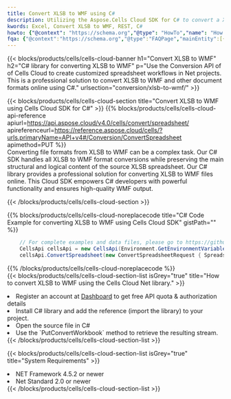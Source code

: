 ```yaml
---
title: Convert XLSB to WMF using C# 
description: Utilizing the Aspose.Cells Cloud SDK for C# to convert a XLSB format file to a WMF format file. 
kwords: Excel, Convert XLSB to WMF, REST, C#
howto: {"@context": "https://schema.org","@type": "HowTo","name": "How to convert XLSB to WMF using the Cells Cloud Net library.","description": "How to convert XLSB to WMF using the Cells Cloud Net library.","image": {"@type": "ImageObject"},"url": "/net/conversion/xlsb-to-wmf/","step": [{ "@type": "HowToStep","name": "How to convert XLSB to WMF using the Cells Cloud Net library. step 1", "image": {"@type": "ImageObject",},"url": "/net/conversion/xlsb-to-wmf/","text": "Register an account at <a href='https://dashboard.aspose.cloud/'>Dashboard</a> to get free API quota & authorization details",},{ "@type": "HowToStep","name": "How to convert XLSB to WMF using the Cells Cloud Net library. step 1", "image": {"@type": "ImageObject",},"url": "/net/conversion/xlsb-to-wmf/","text": "Install C# library and add the reference (import the library) to your project.",},{ "@type": "HowToStep","name": "How to convert XLSB to WMF using the Cells Cloud Net library. step 1", "image": {"@type": "ImageObject",},"url": "/net/conversion/xlsb-to-wmf/","text": "Open the source file in C#",},{ "@type": "HowToStep","name": "How to convert XLSB to WMF using the Cells Cloud Net library. step 1", "image": {"@type": "ImageObject",},"url": "/net/conversion/xlsb-to-wmf/","text": "Use the `PutConvertWorkbook` method to retrieve the resulting stream.",}, ],"supply": {"@type": "HowToSupply","name": "document"},"tool": [{"@type": "HowToTool","name": "Visual Studio, Visual Studio Code, Rider "},{"@type": "HowToTool","name": "Aspose Cells"}],"totalTime": "PT6M"}
fqa: {"@context":"https://schema.org","@type":"FAQPage","mainEntity":[{"@type":"Question","name":"Why convert file formats in C# using REST API?","acceptedAnswer":{"@type":"Answer","text":"Documents are encoded in many ways, and some files may be incompatible with the software you use. To open and read such files, just convert them to appropriate file formats.<br/><ol><li>Install .NET SDK and add the reference (import the library) to your project.</li><li>Open the source file in C# using REST API.</li><li>Call the PutConvertWorkbookRequest() method, passing an output filename with required extension.</li><li>Get the result of conversion as a separate file.</li></ol>"}},{"@type":"Question","name":"What file formats can I convert with your C# library?","acceptedAnswer":{"@type":"Answer","text":"We support a variety of file formats for conversion using .NET library, including XLSX, Excel, xls , PDF, CSV, HTML, Markdown, XML, PNG, JPG, TIFF, Json, TXT and many more."}},{"@type":"Question","name":"What is the maximum allowed file size for conversion using this .NET library?","acceptedAnswer":{"@type":"Answer","text":"There are no file size limits for format conversions using .NET library."}}]}
---
```



{{< blocks/products/cells/cells-cloud-banner h1="Convert XLSB to WMF" h2="C# library for converting XLSB to WMF" p="Use the Conversion API of of Cells Cloud to create customized spreadsheet workflows in Net projects. This is a professional solution to convert XLSB to WMF and other document formats online using C#." urlsection="conversion/xlsb-to-wmf/" >}}

{{< blocks/products/cells/cells-cloud-section  title="Convert XLSB to WMF using Cells Cloud SDK for C#" >}}
{{% blocks/products/cells/cells-cloud-api-reference  apiurl=https://api.aspose.cloud/v4.0/cells/convert/spreadsheet/  apireferenceurl=https://reference.aspose.cloud/cells/?urls.primaryName=API+v4#/Conversion/ConvertSpreadsheet  apimethod=PUT %}}
<br/>
Converting file formats from XLSB to WMF can be a complex task. Our C# SDK handles all XLSB to WMF format conversions while preserving the main structural and logical content of the source XLSB spreadsheet. Our C# library provides a professional solution for converting XLSB to WMF files online. This Cloud SDK empowers C# developers with powerful functionality and ensures high-quality WMF output.

{{< /blocks/products/cells/cells-cloud-section >}}

{{% blocks/products/cells/cells-cloud-noreplacecode title="C# Code Example for converting XLSB to WMF using Cells Cloud SDK" gistPath="" %}}
 
```cs
    // For complete examples and data files, please go to https://github.com/aspose-cells-cloud/aspose-cells-cloud-dotnet/
    CellsApi cellsApi = new CellsApi(Environment.GetEnvironmentVariable("ProductClientId"), Environment.GetEnvironmentVariable("ProductClientSecret"));
    cellsApi.ConvertSpreadsheet(new ConvertSpreadsheetRequest { Spreadsheet = "EmployeeSalesSummary.xlsb", format = "wmf" }, "EmployeeSalesSummary.wmf");
```
 
{{% /blocks/products/cells/cells-cloud-noreplacecode  %}}
<br/>
{{< blocks/products/cells/cells-cloud-section-list isGrey="true"  title="How to convert XLSB to WMF using the Cells Cloud Net library." >}}
<li>Register an account at <a href="https://dashboard.aspose.cloud/">Dashboard</a> to get free API quota & authorization details</li>
<li>Install C# library and add the reference (import the library) to your project.</li>
<li>Open the source file in C#</li>
<li>Use the `PutConvertWorkbook` method to retrieve the resulting stream.</li>
{{< /blocks/products/cells/cells-cloud-section-list >}}

{{< blocks/products/cells/cells-cloud-section-list isGrey="true"  title="System Requirements" >}}
<li>NET Framework 4.5.2 or newer</li>
<li>Net Standard 2.0 or newer</li>
{{< /blocks/products/cells/cells-cloud-section-list >}}
